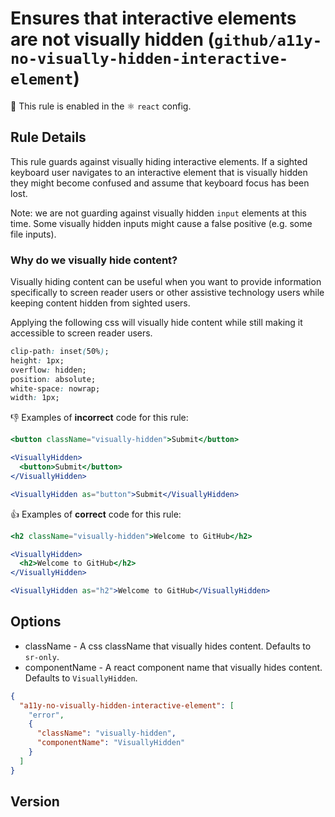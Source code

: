 # Ensures that interactive elements are not visually hidden (`github/a11y-no-visually-hidden-interactive-element`)

💼 This rule is enabled in the ⚛️ `react` config.

<!-- end auto-generated rule header -->

## Rule Details

This rule guards against visually hiding interactive elements. If a sighted keyboard user navigates to an interactive element that is visually hidden they might become confused and assume that keyboard focus has been lost.

Note: we are not guarding against visually hidden `input` elements at this time. Some visually hidden inputs might cause a false positive (e.g. some file inputs).

### Why do we visually hide content?

Visually hiding content can be useful when you want to provide information specifically to screen reader users or other assistive technology users while keeping content hidden from sighted users.

Applying the following css will visually hide content while still making it accessible to screen reader users.

```css
clip-path: inset(50%);
height: 1px;
overflow: hidden;
position: absolute;
white-space: nowrap;
width: 1px;
```

👎 Examples of **incorrect** code for this rule:

```jsx
<button className="visually-hidden">Submit</button>
```

```jsx
<VisuallyHidden>
  <button>Submit</button>
</VisuallyHidden>
```

```jsx
<VisuallyHidden as="button">Submit</VisuallyHidden>
```

👍 Examples of **correct** code for this rule:

```jsx
<h2 className="visually-hidden">Welcome to GitHub</h2>
```

```jsx
<VisuallyHidden>
  <h2>Welcome to GitHub</h2>
</VisuallyHidden>
```

```jsx
<VisuallyHidden as="h2">Welcome to GitHub</VisuallyHidden>
```

## Options

- className - A css className that visually hides content. Defaults to `sr-only`.
- componentName - A react component name that visually hides content. Defaults to `VisuallyHidden`.

```json
{
  "a11y-no-visually-hidden-interactive-element": [
    "error",
    {
      "className": "visually-hidden",
      "componentName": "VisuallyHidden"
    }
  ]
}
```

## Version
